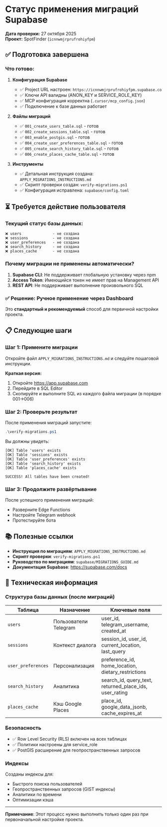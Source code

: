 # Статус применения миграций Supabase

**Дата проверки:** 27 октября 2025  
**Проект:** SpotFinder (`icnnwmjrprufrohiyfpm`)

## ✅ Подготовка завершена

### Что готово:

1. **Конфигурация Supabase**
   - ✅ Project URL настроен: `https://icnnwmjrprufrohiyfpm.supabase.co`
   - ✅ Ключи API валидны (ANON_KEY и SERVICE_ROLE_KEY)
   - ✅ MCP конфигурация корректна (`.cursor/mcp_config.json`)
   - ✅ Подключение к базе данных работает

2. **Файлы миграций**
   - ✅ `001_create_users_table.sql` - готов
   - ✅ `002_create_sessions_table.sql` - готов
   - ✅ `003_enable_postgis.sql` - готов
   - ✅ `004_create_user_preferences_table.sql` - готов
   - ✅ `005_create_search_history_table.sql` - готов
   - ✅ `006_create_places_cache_table.sql` - готов

3. **Инструменты**
   - ✅ Детальная инструкция создана: `APPLY_MIGRATIONS_INSTRUCTIONS.md`
   - ✅ Скрипт проверки создан: `verify-migrations.ps1`
   - ✅ Конфигурация исправлена: `supabase/config.toml`

## ⏳ Требуется действие пользователя

### Текущий статус базы данных:

```
❌ users              - не создана
❌ sessions           - не создана
❌ user_preferences   - не создана
❌ search_history     - не создана
❌ places_cache       - не создана
```

### Почему миграции не применены автоматически?

1. **Supabase CLI**: Не поддерживает глобальную установку через npm
2. **Access Token**: Имеющийся токен не имеет прав на Management API
3. **REST API**: Не поддерживает выполнение произвольного SQL

### ✅ Решение: Ручное применение через Dashboard

Это **стандартный и рекомендуемый** способ для первичной настройки проекта.

## 📋 Следующие шаги

### Шаг 1: Примените миграции

Откройте файл `APPLY_MIGRATIONS_INSTRUCTIONS.md` и следуйте пошаговой инструкции.

**Краткая версия:**
1. Откройте https://app.supabase.com
2. Перейдите в SQL Editor
3. Скопируйте и выполните SQL из каждого файла миграции (в порядке 001→006)

### Шаг 2: Проверьте результат

После применения миграций запустите:

```powershell
.\verify-migrations.ps1
```

Вы должны увидеть:
```
[OK] Table 'users' exists
[OK] Table 'sessions' exists
[OK] Table 'user_preferences' exists
[OK] Table 'search_history' exists
[OK] Table 'places_cache' exists

SUCCESS! All tables have been created!
```

### Шаг 3: Продолжите развёртывание

После успешного применения миграций:
- Разверните Edge Functions
- Настройте Telegram webhook
- Протестируйте бота

## 📚 Полезные ссылки

- **Инструкция по миграциям**: `APPLY_MIGRATIONS_INSTRUCTIONS.md`
- **Скрипт проверки**: `verify-migrations.ps1`
- **Руководство по миграциям**: `supabase/MIGRATIONS_GUIDE.md`
- **Документация Supabase**: https://supabase.com/docs

## 🔧 Техническая информация

### Структура базы данных (после миграций)

| Таблица | Назначение | Ключевые поля |
|---------|-----------|---------------|
| `users` | Пользователи Telegram | user_id, telegram_username, created_at |
| `sessions` | Контекст диалога | session_id, user_id, current_location, last_query |
| `user_preferences` | Персонализация | preference_id, home_location, dietary_restrictions |
| `search_history` | Аналитика | search_id, query_text, returned_place_ids, user_rating |
| `places_cache` | Кэш Google Places | place_id, google_data_jsonb, cache_expires_at |

### Безопасность

- ✅ Row Level Security (RLS) включен на всех таблицах
- ✅ Политики настроены для service_role
- ✅ PostGIS расширение для геопространственных запросов

### Индексы

Созданы индексы для:
- Быстрого поиска пользователей
- Геопространственных запросов (GIST индексы)
- Аналитики по времени
- Оптимизации кэша

---

**Примечание**: Этот процесс нужно выполнить только один раз при первоначальной настройке проекта.


